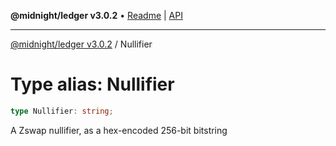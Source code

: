 **@midnight/ledger v3.0.2** • [Readme](../README.md) \| [API](../globals.md)

***

[@midnight/ledger v3.0.2](../README.md) / Nullifier

# Type alias: Nullifier

```ts
type Nullifier: string;
```

A Zswap nullifier, as a hex-encoded 256-bit bitstring
